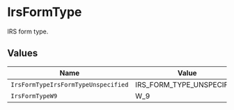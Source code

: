 # IrsFormType

IRS form type.


## Values

| Name                                | Value                               |
| ----------------------------------- | ----------------------------------- |
| `IrsFormTypeIrsFormTypeUnspecified` | IRS_FORM_TYPE_UNSPECIFIED           |
| `IrsFormTypeW9`                     | W_9                                 |